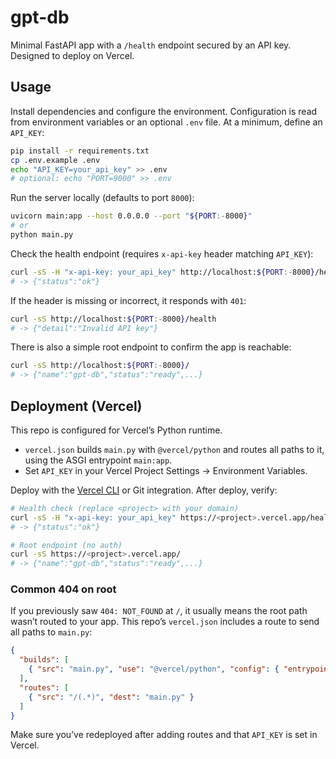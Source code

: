 # gpt-db

Minimal FastAPI app with a `/health` endpoint secured by an API key. Designed to deploy on Vercel.

## Usage

Install dependencies and configure the environment. Configuration is read from environment variables or an optional `.env` file. At a minimum, define an `API_KEY`:

```bash
pip install -r requirements.txt
cp .env.example .env
echo "API_KEY=your_api_key" >> .env
# optional: echo "PORT=9000" >> .env
```

Run the server locally (defaults to port `8000`):

```bash
uvicorn main:app --host 0.0.0.0 --port "${PORT:-8000}"
# or
python main.py
```

Check the health endpoint (requires `x-api-key` header matching `API_KEY`):

```bash
curl -sS -H "x-api-key: your_api_key" http://localhost:${PORT:-8000}/health
# -> {"status":"ok"}
```

If the header is missing or incorrect, it responds with `401`:

```bash
curl -sS http://localhost:${PORT:-8000}/health
# -> {"detail":"Invalid API key"}
```

There is also a simple root endpoint to confirm the app is reachable:

```bash
curl -sS http://localhost:${PORT:-8000}/
# -> {"name":"gpt-db","status":"ready",...}
```

## Deployment (Vercel)

This repo is configured for Vercel’s Python runtime.

- `vercel.json` builds `main.py` with `@vercel/python` and routes all paths to it, using the ASGI entrypoint `main:app`.
- Set `API_KEY` in your Vercel Project Settings → Environment Variables.

Deploy with the [Vercel CLI](https://vercel.com/docs/cli) or Git integration. After deploy, verify:

```bash
# Health check (replace <project> with your domain)
curl -sS -H "x-api-key: your_api_key" https://<project>.vercel.app/health
# -> {"status":"ok"}

# Root endpoint (no auth)
curl -sS https://<project>.vercel.app/
# -> {"name":"gpt-db","status":"ready",...}
```

### Common 404 on root

If you previously saw `404: NOT_FOUND` at `/`, it usually means the root path wasn’t routed to your app. This repo’s `vercel.json` includes a route to send all paths to `main.py`:

```json
{
  "builds": [
    { "src": "main.py", "use": "@vercel/python", "config": { "entrypoint": "main:app" } }
  ],
  "routes": [
    { "src": "/(.*)", "dest": "main.py" }
  ]
}
```

Make sure you’ve redeployed after adding routes and that `API_KEY` is set in Vercel.
